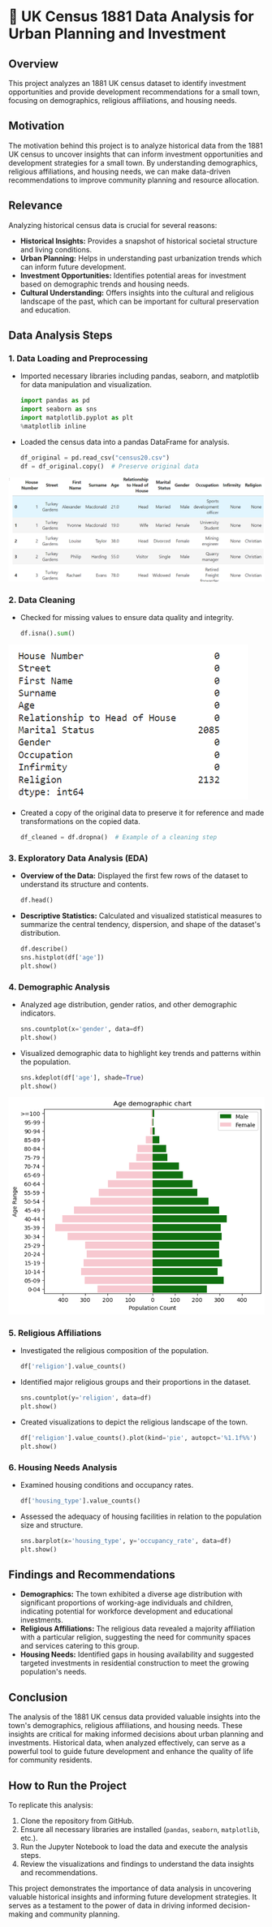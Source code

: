 # 🏢 UK Census 1881 Data Analysis for Urban Planning and Investment

## Overview
This project analyzes an 1881 UK census dataset to identify investment opportunities and provide development recommendations for a small town, focusing on demographics, religious affiliations, and housing needs.

## Motivation
The motivation behind this project is to analyze historical data from the 1881 UK census to uncover insights that can inform investment opportunities and development strategies for a small town. By understanding demographics, religious affiliations, and housing needs, we can make data-driven recommendations to improve community planning and resource allocation.

## Relevance
Analyzing historical census data is crucial for several reasons:
- **Historical Insights:** Provides a snapshot of historical societal structure and living conditions.
- **Urban Planning:** Helps in understanding past urbanization trends which can inform future development.
- **Investment Opportunities:** Identifies potential areas for investment based on demographic trends and housing needs.
- **Cultural Understanding:** Offers insights into the cultural and religious landscape of the past, which can be important for cultural preservation and education.

## Data Analysis Steps
### 1. Data Loading and Preprocessing
- Imported necessary libraries including pandas, seaborn, and matplotlib for data manipulation and visualization.
    ```python
    import pandas as pd
    import seaborn as sns
    import matplotlib.pyplot as plt
    %matplotlib inline
    ```
- Loaded the census data into a pandas DataFrame for analysis.
    ```python
    df_original = pd.read_csv("census20.csv")
    df = df_original.copy()  # Preserve original data
    ```
![DataFrame Loading](pandas.png)

### 2. Data Cleaning
- Checked for missing values to ensure data quality and integrity.
    ```python
    df.isna().sum()
    ```
![Missing Values](isna.png)

- Created a copy of the original data to preserve it for reference and made transformations on the copied data.
    ```python
    df_cleaned = df.dropna()  # Example of a cleaning step
    ```

### 3. Exploratory Data Analysis (EDA)
- **Overview of the Data:** Displayed the first few rows of the dataset to understand its structure and contents.
    ```python
    df.head()
    ```
- **Descriptive Statistics:** Calculated and visualized statistical measures to summarize the central tendency, dispersion, and shape of the dataset's distribution.
    ```python
    df.describe()
    sns.histplot(df['age'])
    plt.show()
    ```

### 4. Demographic Analysis
- Analyzed age distribution, gender ratios, and other demographic indicators.
    ```python
    sns.countplot(x='gender', data=df)
    plt.show()
    ```
- Visualized demographic data to highlight key trends and patterns within the population.
    ```python
    sns.kdeplot(df['age'], shade=True)
    plt.show()
    ```
![Demographic Analysis](demograph.png)

### 5. Religious Affiliations
- Investigated the religious composition of the population.
    ```python
    df['religion'].value_counts()
    ```
- Identified major religious groups and their proportions in the dataset.
    ```python
    sns.countplot(y='religion', data=df)
    plt.show()
    ```
- Created visualizations to depict the religious landscape of the town.
    ```python
    df['religion'].value_counts().plot(kind='pie', autopct='%1.1f%%')
    plt.show()
    ```

### 6. Housing Needs Analysis
- Examined housing conditions and occupancy rates.
    ```python
    df['housing_type'].value_counts()
    ```
- Assessed the adequacy of housing facilities in relation to the population size and structure.
    ```python
    sns.barplot(x='housing_type', y='occupancy_rate', data=df)
    plt.show()
    ```

## Findings and Recommendations
- **Demographics:** The town exhibited a diverse age distribution with significant proportions of working-age individuals and children, indicating potential for workforce development and educational investments.
- **Religious Affiliations:** The religious data revealed a majority affiliation with a particular religion, suggesting the need for community spaces and services catering to this group.
- **Housing Needs:** Identified gaps in housing availability and suggested targeted investments in residential construction to meet the growing population's needs.

## Conclusion
The analysis of the 1881 UK census data provided valuable insights into the town's demographics, religious affiliations, and housing needs. These insights are critical for making informed decisions about urban planning and investments. Historical data, when analyzed effectively, can serve as a powerful tool to guide future development and enhance the quality of life for community residents.

## How to Run the Project
To replicate this analysis:
1. Clone the repository from GitHub.
2. Ensure all necessary libraries are installed (`pandas`, `seaborn`, `matplotlib`, etc.).
3. Run the Jupyter Notebook to load the data and execute the analysis steps.
4. Review the visualizations and findings to understand the data insights and recommendations.

This project demonstrates the importance of data analysis in uncovering valuable historical insights and informing future development strategies. It serves as a testament to the power of data in driving informed decision-making and community planning.
